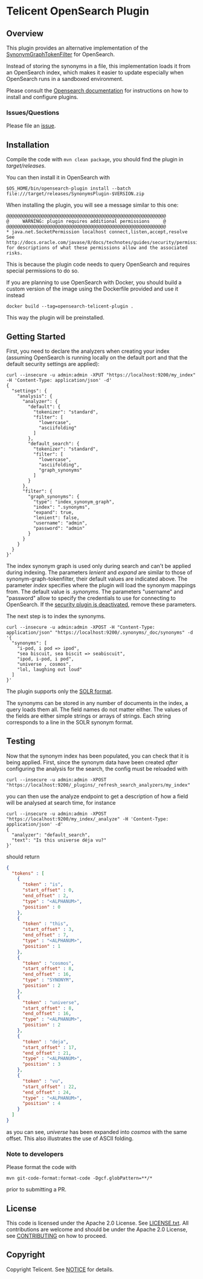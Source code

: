 # Telicent OpenSearch Plugin

## Overview

This plugin provides an alternative implementation of the [SynonymGraphTokenFilter](https://www.elastic.co/guide/en/OpenSearch/reference/7.17/analysis-synonym-graph-tokenfilter.html) for OpenSearch.

Instead of storing the synonyms in a file, this implementation loads it from an OpenSearch index, which makes it easier to update especially when OpenSearch runs in a sandboxed environment.

Please consult the [Opensearch documentation](https://opensearch.org/docs/2.6/install-and-configure/plugins/)  for instructions on how to install and configure plugins. 

### Issues/Questions

Please file an [issue](https://github.com/Telicent-io/telicent-opensearch/issues "issue").

## Installation

Compile the code with `mvn clean package`, you should find the plugin in _target/releases_.

You can then install it in OpenSearch with

```
$OS_HOME/bin/opensearch-plugin install --batch file:///target/releases/SynonymsPlugin-$VERSION.zip
```

When installing the plugin, you will see a message similar to this one:

```
@@@@@@@@@@@@@@@@@@@@@@@@@@@@@@@@@@@@@@@@@@@@@@@@@@@@@@@@@@@
@     WARNING: plugin requires additional permissions     @
@@@@@@@@@@@@@@@@@@@@@@@@@@@@@@@@@@@@@@@@@@@@@@@@@@@@@@@@@@@
* java.net.SocketPermission localhost connect,listen,accept,resolve
See http://docs.oracle.com/javase/8/docs/technotes/guides/security/permissions.html
for descriptions of what these permissions allow and the associated risks.
```

This is because the plugin code needs to query OpenSearch and requires special permissions to do so. 

If you are planning to use OpenSearch with Docker, you should build a custom version of the image using the Dockerfile provided and use it instead

```
docker build --tag=opensearch-telicent-plugin .
``` 

This way the plugin will be preinstalled.

## Getting Started

First, you need to declare the analyzers when creating your index (assuming OpenSearch is running locally on the default port and that the default security settings are applied):

```
curl --insecure -u admin:admin -XPUT "https://localhost:9200/my_index" -H 'Content-Type: application/json' -d'
{
  "settings": {
    "analysis": {
      "analyzer": {
        "default": {
          "tokenizer": "standard",
          "filter": [
            "lowercase",
            "asciifolding"
          ]
        },
        "default_search": {
          "tokenizer": "standard",
          "filter": [
            "lowercase",
            "asciifolding",
            "graph_synonyms"
          ]
        }
      },
      "filter": {
        "graph_synonyms": {
          "type": "index_synonym_graph",
          "index": ".synonyms",
          "expand": true,
          "lenient": false,
          "username": "admin",
          "password": "admin"
        }
      }
    }
  }
}'

```

The index synonym graph is used only during search and can't be applied during indexing.
The parameters _lenient_ and _expand_ are similar to those of synonym-graph-tokenfilter, their default values are indicated above.
The parameter _index_ specifies where the plugin will load the synonym mappings from. The default value is _.synonyms_.
The parameters "username" and "password" allow to specify the credentials to use for connecting to OpenSearch. If the [security plugin is deactivated](https://opensearch.org/docs/2.6/security/configuration/disable),
remove these parameters.

The next step is to index the synonyms.

```
curl --insecure -u admin:admin -XPOST -H "Content-Type: application/json" "https://localhost:9200/.synonyms/_doc/synonyms" -d '{
  "synonyms": [
    "i-pod, i pod => ipod",
    "sea biscuit, sea biscit => seabiscuit",
    "ipod, i-pod, i pod",
    "universe , cosmos",
    "lol, laughing out loud"
  ]
}'

```

The plugin supports only the [SOLR format](https://www.elastic.co/guide/en/OpenSearch/reference/7.17/analysis-synonym-graph-tokenfilter.html#_solr_synonyms_2).

The synonyms can be stored in any number of documents in the index, a query loads them all. The field names do not matter either. The values of the fields are either simple strings or arrays of strings. Each string corresponds to a line in the SOLR synonym format.

## Testing

Now that the synonym index has been populated, you can check that it is being applied. First, since the synonym data have been created *after* configuring the analysis for the search, the config must be reloaded with 

```
curl --insecure -u admin:admin -XPOST "https://localhost:9200/_plugins/_refresh_search_analyzers/my_index"
```

you can then use the analyze endpoint to get a description of how a field will be analysed at search time, for instance

```
curl --insecure -u admin:admin -XPOST "https://localhost:9200/my_index/_analyze" -H 'Content-Type: application/json' -d'
{ 
  "analyzer": "default_search", 
  "text": "Is this universe déja vu?"
}'
```

should return

```json
{
  "tokens" : [
    {
      "token" : "is",
      "start_offset" : 0,
      "end_offset" : 2,
      "type" : "<ALPHANUM>",
      "position" : 0
    },
    {
      "token" : "this",
      "start_offset" : 3,
      "end_offset" : 7,
      "type" : "<ALPHANUM>",
      "position" : 1
    },
    {
      "token" : "cosmos",
      "start_offset" : 8,
      "end_offset" : 16,
      "type" : "SYNONYM",
      "position" : 2
    },
    {
      "token" : "universe",
      "start_offset" : 8,
      "end_offset" : 16,
      "type" : "<ALPHANUM>",
      "position" : 2
    },
    {
      "token" : "deja",
      "start_offset" : 17,
      "end_offset" : 21,
      "type" : "<ALPHANUM>",
      "position" : 3
    },
    {
      "token" : "vu",
      "start_offset" : 22,
      "end_offset" : 24,
      "type" : "<ALPHANUM>",
      "position" : 4
    }
  ]
}
```

as you can see, _universe_ has been expanded into _cosmos_ with the same offset. This also illustrates the use of ASCII folding.


### Note to developers

Please format the code with 

```
mvn git-code-format:format-code -Dgcf.globPattern=**/*
```

prior to submitting a PR.

## License
This code is licensed under the Apache 2.0 License. See [LICENSE.txt](LICENSE.txt).
All contributions are welcome and should be under the Apache 2.0 License, see [CONTRIBUTING](CONTRIBUTING.md) on how to proceed. 

## Copyright
Copyright Telicent. See [NOTICE](NOTICE.txt) for details.

